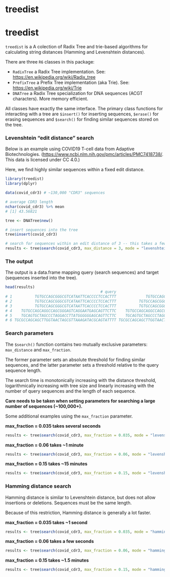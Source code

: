 treedist
================

<!-- <img src="hex.png" width = "130" height = "150" align="right" style="border:0px;padding:15px"> -->

<!-- [![CRAN\_Status\_Badge](http://www.r-pkg.org/badges/version/treedist)](https://cran.r-project.org/package=treedist) [![CRAN\_Downloads\_Badge](https://cranlogs.r-pkg.org/badges/treedist)](https://cran.r-project.org/package=treedist) -->

<!-- [![CRAN\_Downloads\_Total\_Badge](https://cranlogs.r-pkg.org/badges/grand-total/treedist)](https://cran.r-project.org/package=treedist) -->

# treedist

`treedist` is a A colection of Radix Tree and trie-based algorithms for
calculating string distances (Hamming and Levenshtein distances).

There are three `R6` classes in this package:

  - `RadixTree` a Radix Tree implementation. See:
    <https://en.wikipedia.org/wiki/Radix_tree>
  - `PrefixTree` a Prefix Tree implementation (aka Trie). See:
    <https://en.wikipedia.org/wiki/Trie>
  - `DNATree` a Radix Tree specialization for DNA sequences (ACGT
    characters). More memory efficient.

All classes have exactly the same interface. The primary class functions
for interacting with a tree are `$insert()` for inserting sequences,
`$erase()` for erasing sequences and `$search()` for finding similar
sequences stored on the tree.

### Levenshtein “edit distance” search

Below is an example using COVID19 T-cell data from Adaptive
Biotechnologies.
(<https://www.ncbi.nlm.nih.gov/pmc/articles/PMC7418738/>. This data is
licensed under CC 4.0.)

Here, we find highly similar sequences within a fixed edit distance.

``` r
library(treedist)
library(dplyr)

data(covid_cdr3) # ~130,000 "CDR3" sequences

# average CDR3 length
nchar(covid_cdr3) %>% mean
# [1] 43.56821

tree <- DNATree$new()

# insert sequences into the tree
tree$insert(covid_cdr3)

# search for sequences within an edit distance of 3 -- this takes a few minutes
results <- tree$search(covid_cdr3, max_distance = 3, mode = "levenshtein", nthreads=8)
```

### The output

The output is a data.frame mapping query (search sequences) and target
(sequences inserted into the tree).

``` r
head(results)
                                          # query                                        target distance
# 1          TGTGCCAGCGGGCGTCATAATTCACCCCTCCACTTT             TGTGCCAGCGGCTATAATTCACCCCTCCACTTT        3
# 2          TGTGCCAGCGGGCGTCATAATTCACCCCTCCACTTT          TGTGCCAGCGGGCGTCATAATTCACCCCTCCACTTT        0
# 3          TGTGCCAGCGGGCGTCATAATTCACCCCTCCACTTT          TGTGCCAGCGGGGACAGTAATTCACCCCTCCACTTT        3
# 4    TGTGCCAGCAGGCCAGCGGGAGTCAGGAATGAGCAGTTCTTC    TGTGCCAGCAGGCCAGCGGGAGTCAGGAATGAGCAGTTCTTC        0
# 5    TGCAGTGCTAGCCCTAGGACCTTATGGGGGGAGCAGTTCTTC    TGCAGTGCTAGCCCTAGGACCTTATGGGGGGAGCAGTTCTTC        0
# 6 TGCGCCAGCAGCTTGGTAACTAGCGTTAAAGATACGCAGTATTTT TGCGCCAGCAGCTTGGTAACTAGCGTTAAAGATACGCAGTATTTT        0
```

### Search parameters

The `$search()` function contains two mutually exclusive parameters:
`max_distance` and `max_fraction`.

The former parameter sets an absolute threshold for finding similar
sequences, and the latter parameter sets a threshold relative to the
query sequence length.

The search time is monotonically increasing with the distance threshold,
logarithmically increasing with tree size and linearly increasing with
the number of query sequences and the length of each sequence.

**Care needs to be taken when setting parameters for searching a large
number of sequences (\~100,000+).**

Some additional examples using the `max_fraction` parameter.

**max\_fraction = 0.035 takes several seconds**

``` r
results <- tree$search(covid_cdr3, max_fraction = 0.035, mode = "levenshtein", nthreads=8)
```

**max\_fraction = 0.06 takes \~1 minute**

``` r
results <- tree$search(covid_cdr3, max_fraction = 0.06, mode = "levenshtein", nthreads=8)
```

**max\_fraction = 0.15 takes \~15 minutes**

``` r
results <- tree$search(covid_cdr3, max_fraction = 0.15, mode = "levenshtein", nthreads=8)
```

### Hamming distance search

Hamming distance is similar to Levenshtein distance, but does not allow
insertions or deletions. Sequences must be the same length.

Because of this restriction, Hamming distance is generally a lot faster.

**max\_fraction = 0.035 takes \~1 second**

``` r
results <- tree$search(covid_cdr3, max_fraction = 0.035, mode = "hamming", nthreads=8)
```

**max\_fraction = 0.06 takes a few seconds**

``` r
results <- tree$search(covid_cdr3, max_fraction = 0.06, mode = "hamming", nthreads=8)
```

**max\_fraction = 0.15 takes \~1.5 minutes**

``` r
results <- tree$search(covid_cdr3, max_fraction = 0.15, mode = "hamming", nthreads=8)
```
